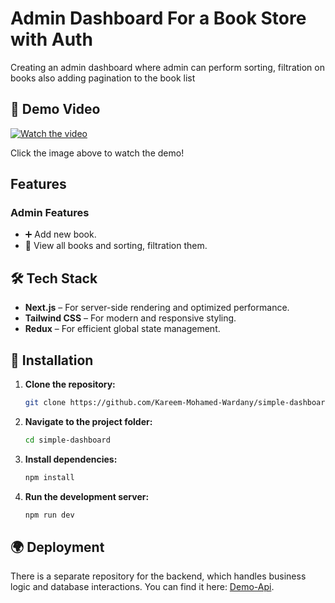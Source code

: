 # Admin Dashboard For a Book Store with Auth

Creating an admin dashboard where admin can perform sorting, filtration on books
also adding pagination to the book list

## 🎥 Demo Video

[![Watch the video](https://img.youtube.com/vi/HH_sIy1xdBg/maxresdefault.jpg)](https://www.youtube.com/watch?v=HH_sIy1xdBg)

Click the image above to watch the demo!

## Features

### Admin Features

- ➕ Add new book.
- 📅 View all books and sorting, filtration them.

## 🛠 Tech Stack

- **Next.js** – For server-side rendering and optimized performance.
- **Tailwind CSS** – For modern and responsive styling.
- **Redux** – For efficient global state management.

## 🚀 Installation

1. **Clone the repository:**

   ```sh
   git clone https://github.com/Kareem-Mohamed-Wardany/simple-dashboard.git
   ```

2. **Navigate to the project folder:**

   ```sh
   cd simple-dashboard
   ```

3. **Install dependencies:**

   ```sh
   npm install
   ```

4. **Run the development server:**
   ```sh
   npm run dev
   ```

## 🌍 Deployment

There is a separate repository for the backend, which handles business logic and database interactions. You can find it here: [Demo-Api](https://github.com/Kareem-Mohamed-Wardany/Demo-Api).
